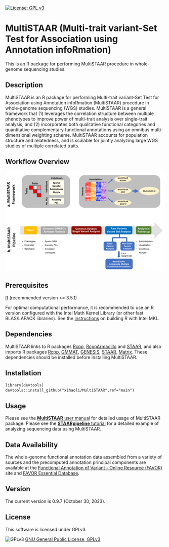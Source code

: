 [![License: GPL v3](https://img.shields.io/badge/License-GPLv3-blue.svg)](https://www.gnu.org/licenses/gpl-3.0)

# MultiSTAAR (Multi-trait variant-Set Test for Association using Annotation infoRmation)
This is an R package for performing MultiSTAAR procedure in whole-genome sequencing studies.
## Description
MultiSTAAR is an R package for performing Multi-trait variant-Set Test for Association using Annotation infoRmation (MultiSTAAR) procedure in whole-genome sequencing (WGS) studies. MultiSTAAR is a general framework that (1) leverages the correlation structure between multiple phenotypes to improve power of multi-trait analysis over single-trait analysis, and (2) incorporates both qualitative functional categories and quantitative complementary functional annotations using an omnibus multi-dimensional weighting scheme. MultiSTAAR accounts for population structure and relatedness, and is scalable for jointly analyzing large WGS studies of multiple correlated traits.
## Workflow Overview
![MultiSTAAR_workflow](docs/MultiSTAAR_workflow.png)
## Prerequisites
<a href="https://www.r-project.org">R</a> (recommended version >= 3.5.1)

For optimal computational performance, it is recommended to use an R version configured with the Intel Math Kernel Library (or other fast BLAS/LAPACK libraries). See the <a href="https://software.intel.com/en-us/articles/using-intel-mkl-with-r">instructions</a> on building R with Intel MKL.
## Dependencies
MultiSTAAR links to R packages <a href="https://cran.r-project.org/web/packages/Rcpp/index.html">Rcpp</a>, <a href="https://cran.r-project.org/web/packages/RcppArmadillo/index.html">RcppArmadillo</a> and <a href="https://https://github.com/xihaoli/STAAR">STAAR</a>, and also imports R packages <a href="https://cran.r-project.org/web/packages/Rcpp/index.html">Rcpp</a>, <a href="https://cran.r-project.org/web/packages/GMMAT/index.html">GMMAT</a>, <a href="https://bioconductor.org/packages/release/bioc/html/GENESIS.html">GENESIS</a>, <a href="https://https://github.com/xihaoli/STAAR">STAAR</a>, <a href="https://cran.r-project.org/web/packages/Matrix/index.html">Matrix</a>. These dependencies should be installed before installing MultiSTAAR.
## Installation
```
library(devtools)
devtools::install_github("xihaoli/MultiSTAAR",ref="main")
```
## Usage
Please see the <a href="docs/MultiSTAAR_manual.pdf">**MultiSTAAR** user manual</a> for detailed usage of MultiSTAAR package. Please see the <a href="https://github.com/xihaoli/STAARpipeline-Tutorial">**STAARpipeline** tutorial</a> for a detailed example of analyzing sequencing data using MultiSTAAR.
## Data Availability
The whole-genome functional annotation data assembled from a variety of sources and the precomputed annotation principal components are available at the [Functional Annotation of Variant - Online Resource (FAVOR)](https://favor.genohub.org) site and [FAVOR Essential Database](https://doi.org/10.7910/DVN/1VGTJI).
## Version
The current version is 0.9.7 (October 30, 2023).
## License
This software is licensed under GPLv3.

![GPLv3](http://www.gnu.org/graphics/gplv3-127x51.png)
[GNU General Public License, GPLv3](http://www.gnu.org/copyleft/gpl.html)
